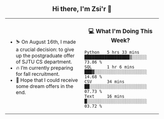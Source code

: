 <h2 align="center"> Hi there, I'm Zsi'r 👋 </h2>

<table>
    <tr>
        <td valign="center" width="50%">
            <ul>
                <li> ⛷️ On August 16th, I made a crucial decision: to give up the postgraduate offer of SJTU CS department.</li>
                <li> 🔥 I’m currently preparing for fall recruitment.</li>
                <li> 🙏 Hope that I could receive some dream offers in the end.</li>
            </ul>
        </td>
       <td valign="top" width="50%">

<h3 align="center"> 💻 What I'm Doing This Week? </h3>

<!--START_SECTION:waka-->

```text
Python   5 hrs 33 mins   ██████████████████▒░░░░░░   73.86 %
SQL      1 hr 6 mins     ███▓░░░░░░░░░░░░░░░░░░░░░   14.68 %
CSV      34 mins         ██░░░░░░░░░░░░░░░░░░░░░░░   07.73 %
Text     16 mins         █░░░░░░░░░░░░░░░░░░░░░░░░   03.72 %
```

<!--END_SECTION:waka-->
</td></tr>
</table>
